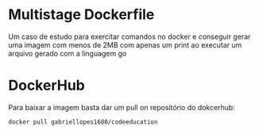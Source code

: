 # Multistage Dockerfile

Um caso de estudo para exercitar comandos no docker e conseguir gerar uma imagem com menos de 2MB com apenas um print ao executar um arquivo gerado com a linguagem go

# DockerHub

Para baixar a imagem basta dar um pull on repositório do dokcerhub:

```sh
docker pull gabriellopes1680/codeeducation
``` 
